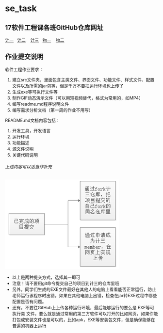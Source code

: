 # se_task
## 17软件工程课各班GitHub仓库网址
[计一](https://github.com/JiSanSET/ "计一")&nbsp;&nbsp;&nbsp;[计二](https://gitee.com/zhang_baowang/17_to_2 "计二")&nbsp;&nbsp;&nbsp; [计三](https://github.com/JiSanSET/ "计三")&nbsp;&nbsp;&nbsp;[物一](https://github.com/JiSanSET/ "物一") &nbsp;&nbsp;&nbsp;[物二](https://github.com/JiSanSET/ "物二")

## 作业提交说明
软件工程作业要求：
1. 建立src文件夹，里面包含主类文件、界面文件、功能文件、样式文件、配置文件以及所需的jar包等，但是千万不要把运行环境也上传了
2. 生成exe等可执行文件等
3. 制作GIF动态演示文件（可以用短视频替代，格式为常用的，如MP4）
4. 编写readme.md程序说明文件
5. 编写需求分析文档（第一周的作业不用写）

README.md文档内容包括：
1. 开发工具，开发语言
2. 运行环境
3. 功能描述
4. 源文件说明
5. 关键代码说明
###### 上述内容可以适当作补充

![作业提交流程图](./common/TSubmit.png "作业提交流程")
- 以上是两种提交方式，选择其一即可
- 注意！请不要用git命令提交自己的项目到计三的仓库里哦
- 另外，同学们生成的EXE文件最好在其他人的电脑上看看能否正常运行，防止老师运行该程序时出错。如果在其他电脑上出错，检查在jar转EXE过程中哪些配置是否有问题。
- 还有，不要往GitHub上上传各种运行环境，最后能够运行的要么是 EXE等可执行类 文件，要么就是通过常用的第三方软件可以打开的比如网页，如果你能打包成安装文件也是可以的，比如apk，EXE等安装包文件，但是确保能够在普遍的机器上运行
